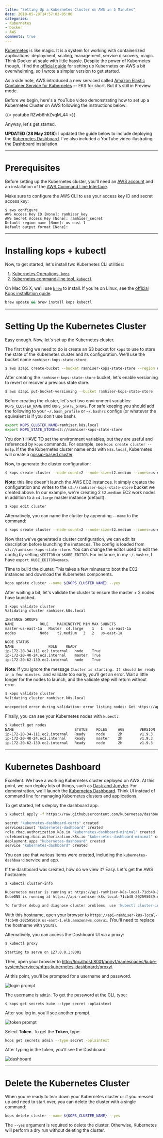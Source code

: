 ```yaml
---
title: "Setting Up a Kubernetes Cluster on AWS in 5 Minutes"
date: 2018-05-20T14:57:03-05:00
categories:
- Kubernetes
- Docker
- AWS
comments: true
---
```


[Kubernetes](https://kubernetes.io/) is like magic. It is a system for working with containerized applications: deployment, scaling, management, service discovery, magic. Think Docker at scale with little hassle. Despite the power of Kubernetes though, I find the [official guide](https://github.com/kubernetes/kops/blob/master/docs/aws.md) for setting up Kubernetes on AWS a bit overwhelming, so I wrote a simpler version to get started.

As a side note, AWS introduced a new serviced called [Amazon Elastic Container Service for Kubernetes](https://aws.amazon.com/eks/) -- EKS for short. But it's still in Preview mode.

Before we begin, here's a YouTube video demonstrating how to set up a Kubernetes Cluster on AWS following the instructions below:

{{< youtube RZwb6hhZvqM_44 >}}

Anyway, let's get started.

**UPDATED (28 May 2018)**: I updated the guide below to include deploying the [Kubernetes Dashboard](https://github.com/kubernetes/dashboard). I've also included a YouTube video illustrating the Dashboard installation.

***

# Prerequisites

Before setting up the Kubernetes cluster, you'll need an [AWS account](https://aws.amazon.com/account/) and an installation of the [AWS Command Line Interface](https://aws.amazon.com/cli/).

Make sure to configure the AWS CLI to use your access key ID and secret access key:

```
$ aws configure
AWS Access Key ID [None]: ramhiser_key
AWS Secret Access Key [None]: ramhiser_secret
Default region name [None]: us-east-1
Default output format [None]:
```

***

# Installing kops + kubectl

Now, to get started, let's install two Kubernetes CLI utilities:

1. [Kubernetes Operations, `kops`](https://github.com/kubernetes/kops)
2. [Kubernetes command-line tool, `kubectl`](https://kubernetes.io/docs/reference/kubectl/overview/)

On Mac OS X, we'll use [`brew`](https://brew.sh/) to install. If you're on Linux, see the [official Kops installation guide](https://github.com/kubernetes/kops#installing).

```bash
brew update && brew install kops kubectl
```

***

# Setting Up the Kubernetes Cluster

Easy enough. Now, let's set up the Kubernetes cluster.

The first thing we need to do is create an S3 bucket for `kops` to use to store the state of the Kubernetes cluster and its configuration. We'll use the bucket name `ramhiser-kops-state-store`.

```bash
$ aws s3api create-bucket --bucket ramhiser-kops-state-store --region us-east-1
```

After creating the `ramhiser-kops-state-store` bucket, let's enable versioning to revert or recover a previous state store.

```bash
$ aws s3api put-bucket-versioning --bucket ramhiser-kops-state-store  --versioning-configuration Status=Enabled
```

Before creating the cluster, let's set two environment variables: `KOPS_CLUSTER_NAME` and `KOPS_STATE_STORE`. For safe keeping you should add the following to your `~/.bash_profile` or `~/.bashrc` configs (or whatever the equivalent is if you don't use bash).

```bash
export KOPS_CLUSTER_NAME=ramhiser.k8s.local
export KOPS_STATE_STORE=s3://ramhiser-kops-state-store
```

You don't HAVE TO set the environment variables, but they are useful and referenced by `kops` commands. For example, see `kops create cluster --help`. If the the Kubernetes cluster name ends with `k8s.local`, Kubernetes will create a [gossip-based cluster](https://github.com/kubernetes/kops/blob/master/docs/aws.md#prepare-local-environment).

Now, to generate the cluster configuration:

```bash
$ kops create cluster --node-count=2 --node-size=t2.medium --zones=us-east-1a
```

**Note**: this line doesn't launch the AWS EC2 instances. It simply creates the configuration and writes to the `s3://ramhiser-kops-state-store` bucket we created above. In our example, we're creating 2 `t2.medium` EC2 work nodes in addition to a `c4.large` master instance (default).

```bash
$ kops edit cluster
```

Alternatively, you can name the cluster by appending `--name` to the command:

```bash
$ kops create cluster --node-count=2 --node-size=t2.medium --zones=us-east-1a --name chubby-bunnies
```

Now that we've generated a cluster configuration, we can edit its description before launching the instances. The config is loaded from `s3://ramhiser-kops-state-store`. You can change the editor used to edit the config by setting `$EDITOR` or `$KUBE_EDITOR`. For instance, in my `~/.bashrc`, I have `export KUBE_EDITOR=emacs`.

Time to build the cluster. This takes a few minutes to boot the EC2 instances and download the Kubernetes components.

```bash
kops update cluster --name ${KOPS_CLUSTER_NAME} --yes
```

After waiting a bit, let's validate the cluster to ensure the master + 2 nodes have launched.


```bash
$ kops validate cluster
Validating cluster ramhiser.k8s.local

INSTANCE GROUPS
NAME			ROLE	MACHINETYPE	MIN	MAX	SUBNETS
master-us-east-1a	Master	c4.large	1	1	us-east-1a
nodes			Node	t2.medium	2	2	us-east-1a

NODE STATUS
NAME				ROLE	READY
ip-172-20-34-111.ec2.internal	node	True
ip-172-20-40-24.ec2.internal	master	True
ip-172-20-62-139.ec2.internal	node	True
```

**Note**: If you ignore the message `Cluster is starting. It should be ready in a few minutes.` and validate too early, you'll get an error. Wait a little longer for the nodes to launch, and the validate step will return without error.

```bash
$ kops validate cluster
Validating cluster ramhiser.k8s.local

unexpected error during validation: error listing nodes: Get https://api-ramhiser-k8s-local-71cb48-202595039.us-east-1.elb.amazonaws.com/api/v1/nodes: EOF
```

Finally, you can see your Kubernetes nodes with `kubectl`:

```bash
$ kubectl get nodes
NAME                            STATUS    ROLES     AGE       VERSION
ip-172-20-34-111.ec2.internal   Ready     node      2h        v1.9.3
ip-172-20-40-24.ec2.internal    Ready     master    2h        v1.9.3
ip-172-20-62-139.ec2.internal   Ready     node      2h        v1.9.3
```

***

# Kubernetes Dashboard

Excellent. We have a working Kubernetes cluster deployed on AWS. At this point, we can deploy lots of things, such as [Dask and Jupyter](https://ramhiser.com/post/2018-05-28-adding-dask-and-jupyter-to-kubernetes-cluster/). For demonstration, we'll launch the [Kubernetes Dashboard](https://github.com/kubernetes/dashboard). Think UI instead of command line for managing Kubernetes clusters and applications.

To get started, let's deploy the dashboard app.

```bash
$ kubectl apply -f https://raw.githubusercontent.com/kubernetes/dashboard/master/src/deploy/recommended/kubernetes-dashboard.yaml

secret "kubernetes-dashboard-certs" created
serviceaccount "kubernetes-dashboard" created
role.rbac.authorization.k8s.io "kubernetes-dashboard-minimal" created
rolebinding.rbac.authorization.k8s.io "kubernetes-dashboard-minimal" created
deployment.apps "kubernetes-dashboard" created
service "kubernetes-dashboard" created
```

You can see that various items were created, including the `kubernetes-dashboard` service and app.

If the dashboard was created, how do we view it? Easy. Let's get the AWS hostname:

```bash
$ kubectl cluster-info

Kubernetes master is running at https://api-ramhiser-k8s-local-71cb48-202595039.us-east-1.elb.amazonaws.com
KubeDNS is running at https://api-ramhiser-k8s-local-71cb48-202595039.us-east-1.elb.amazonaws.com/api/v1/namespaces/kube-system/services/kube-dns:dns/proxy

To further debug and diagnose cluster problems, use 'kubectl cluster-info dump'.
```

With this hostname, open your browser to `https://api-ramhiser-k8s-local-71cb48-202595039.us-east-1.elb.amazonaws.com/ui`. (You'll need to replace the hostname with yours).

Alternatively, you can access the Dashboard UI via a proxy:

```bash
$ kubectl proxy

Starting to serve on 127.0.0.1:8001
```

Then, open your browser to [http://localhost:8001/api/v1/namespaces/kube-system/services/https:kubernetes-dashboard:/proxy/](http://localhost:8001/api/v1/namespaces/kube-system/services/https:kubernetes-dashboard:/proxy/).

At this point, you'll be prompted for a username and password.  

![login prompt](https://user-images.githubusercontent.com/261183/40863562-f2fbebf2-65b5-11e8-8c45-8e292e304d58.png)

The username is `admin`. To get the password at the CLI, type:

```
$ kops get secrets kube --type secret -oplaintext
```

After you log in, you'll see another prompt. 

![token prompt](https://user-images.githubusercontent.com/261183/40863832-e35c076c-65b6-11e8-8140-fe3262b5c47f.png)


Select **Token**. To get the **Token**, type:

```bash
kops get secrets admin --type secret -oplaintext
```

After typing in the token, you'll see the Dashboard!

![dashboard](https://user-images.githubusercontent.com/261183/40864104-fc16c386-65b7-11e8-8f04-d0fc501932f6.png)

***

# Delete the Kubernetes Cluster

When you're ready to tear down your Kubernetes cluster or if you messed up and need to start over, you can delete the cluster with a single command:

```bash
kops delete cluster --name ${KOPS_CLUSTER_NAME} --yes
```

The `--yes` argument is required to delete the cluster. Otherwise, Kubernetes will perform a dry run without deleting the cluster.

